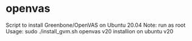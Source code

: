 # openvas
Script to install Greenbone/OpenVAS on Ubuntu 20.04
Note: run as root
Usage: sudo ./install_gvm.sh 
openvas v20 installion on ubuntu v20
